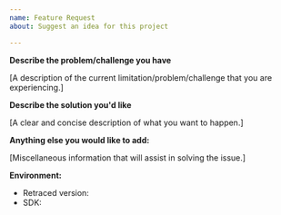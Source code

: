 ```yaml
---
name: Feature Request
about: Suggest an idea for this project

---
```


**Describe the problem/challenge you have**

[A description of the current limitation/problem/challenge that you are experiencing.]


**Describe the solution you'd like**

[A clear and concise description of what you want to happen.]


**Anything else you would like to add:**

[Miscellaneous information that will assist in solving the issue.]


**Environment:**

- Retraced version:
- SDK:
